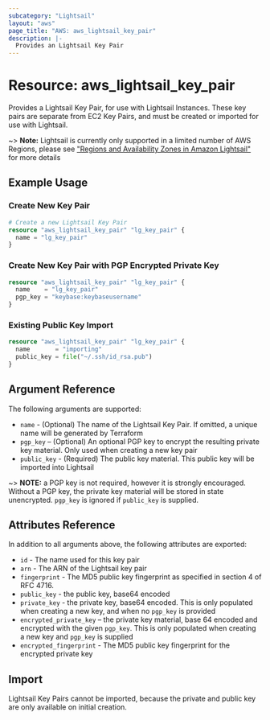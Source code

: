 ```yaml
---
subcategory: "Lightsail"
layout: "aws"
page_title: "AWS: aws_lightsail_key_pair"
description: |-
  Provides an Lightsail Key Pair
---
```


# Resource: aws_lightsail_key_pair

Provides a Lightsail Key Pair, for use with Lightsail Instances. These key pairs
are separate from EC2 Key Pairs, and must be created or imported for use with
Lightsail.

~> **Note:** Lightsail is currently only supported in a limited number of AWS Regions, please see ["Regions and Availability Zones in Amazon Lightsail"](https://lightsail.aws.amazon.com/ls/docs/overview/article/understanding-regions-and-availability-zones-in-amazon-lightsail) for more details

## Example Usage

### Create New Key Pair

```terraform
# Create a new Lightsail Key Pair
resource "aws_lightsail_key_pair" "lg_key_pair" {
  name = "lg_key_pair"
}
```

### Create New Key Pair with PGP Encrypted Private Key

```terraform
resource "aws_lightsail_key_pair" "lg_key_pair" {
  name    = "lg_key_pair"
  pgp_key = "keybase:keybaseusername"
}
```

### Existing Public Key Import

```terraform
resource "aws_lightsail_key_pair" "lg_key_pair" {
  name       = "importing"
  public_key = file("~/.ssh/id_rsa.pub")
}
```

## Argument Reference

The following arguments are supported:

* `name` - (Optional) The name of the Lightsail Key Pair. If omitted, a unique
name will be generated by Terraform
* `pgp_key` – (Optional) An optional PGP key to encrypt the resulting private
key material. Only used when creating a new key pair
* `public_key` - (Required) The public key material. This public key will be
imported into Lightsail

~> **NOTE:** a PGP key is not required, however it is strongly encouraged.
Without a PGP key, the private key material will be stored in state unencrypted.
`pgp_key` is ignored if `public_key` is supplied.

## Attributes Reference

In addition to all arguments above, the following attributes are exported:

* `id` - The name used for this key pair
* `arn` - The ARN of the Lightsail key pair
* `fingerprint` - The MD5 public key fingerprint as specified in section 4 of RFC 4716.
* `public_key` - the public key, base64 encoded
* `private_key` - the private key, base64 encoded. This is only populated
when creating a new key, and when no `pgp_key` is provided
* `encrypted_private_key` – the private key material, base 64 encoded and
encrypted with the given `pgp_key`. This is only populated when creating a new
key and `pgp_key` is supplied
* `encrypted_fingerprint` - The MD5 public key fingerprint for the encrypted
private key

## Import

Lightsail Key Pairs cannot be imported, because the private and public key are
only available on initial creation.

